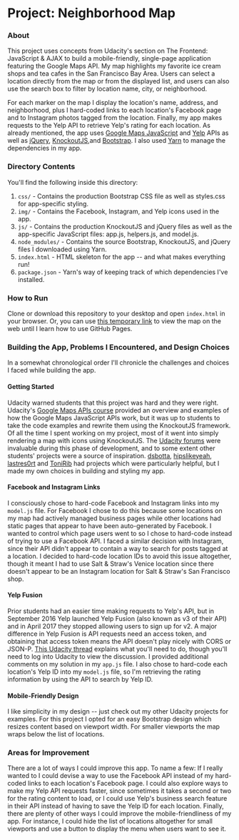 # Project: Neighborhood Map

### About
This project uses concepts from Udacity's section on The Frontend: JavaScript & AJAX to build a mobile-friendly, single-page application featuring the Google Maps API. My map highlights my favorite ice cream shops and tea cafes in the San Francisco Bay Area. Users can select a location directly from the map or from the displayed list, and users can also use the search box to filter by location name, city, or neighborhood.

For each marker on the map I display the location's name, address, and neighborhood, plus I hard-coded links to each location's Facebook page and to Instagram photos tagged from the location. Finally, my app makes requests to the Yelp API to retrieve Yelp's rating for each location. As already mentioned, the app uses [Google Maps JavaScript](https://developers.google.com/maps/documentation/javascript/) and [Yelp](https://www.yelp.com/developers) APIs as well as [jQuery](https://jquery.com/), [KnockoutJS](http://knockoutjs.com/),and [Bootstrap](http://getbootstrap.com/). I also used [Yarn](https://yarnpkg.com/) to manage the dependencies in my app.

### Directory Contents
You'll find the following inside this directory:
1. `css/` - Contains the production Bootstrap CSS file as well as styles.css for app-specific styling.
2. `img/` - Contains the Facebook, Instagram, and Yelp icons used in the app.
3. `js/` - Contains the production KnockoutJS and jQuery files as well as the app-specific JavaScript files: app.js, helpers.js, and model.js.
4. `node_modules/` - Contains the source Bootstrap, KnockoutJS, and jQuery files I downloaded using Yarn.
5. `index.html` - HTML skeleton for the app -- and what makes everything run!
6. `package.json` - Yarn's way of keeping track of which dependencies I've installed.

### How to Run
Clone or download this repository to your desktop and open `index.html` in your browser. Or, you can use [this temporary link](https://cdn.rawgit.com/jasonally/neighborhood-map/f5d27122/dist/index.html) to view the map on the web until I learn how to use GitHub Pages.

### Building the App, Problems I Encountered, and Design Choices
In a somewhat chronological order I'll chronicle the challenges and choices I faced while building the app.

#### Getting Started
Udacity warned students that this project was hard and they were right. Udacity's [Google Maps APIs course](https://www.udacity.com/course/google-maps-apis--ud864) provided an overview and examples of how the Google Maps JavaScript APIs work, but it was up to students to take the code examples and rewrite them using the KnockoutJS framework. Of all the time I spent working on my project, most of it went into simply rendering a map with icons using KnockoutJS. The [Udacity forums](https://discussions.udacity.com/) were invaluable during this phase of development, and to some extent other students' projects were a source of inspiration. [dsbotta](https://github.com/dsbotta/Neighborhood-Map), [hipslikeyeah](https://github.com/hipslikeyeah/udacity-p5-neighborhood-map), [lastres0rt](https://github.com/lastres0rt/udacity-neighborhood-map-project) and [ToniRib](https://github.com/ToniRib/neighborhood-map) had projects which were particularly helpful, but I made my own choices in building and styling my app.

#### Facebook and Instagram Links
I consciously chose to hard-code Facebook and Instagram links into my `model.js` file. For Facebook I chose to do this because some locations on my map had actively managed business pages while other locations had static pages that appear to have been auto-generated by Facebook. I wanted to control which page users went to so I chose to hard-code instead of trying to use a Facebook API. I faced a similar decision with Instagram, since their API didn't appear to contain a way to search for posts tagged at a location. I decided to hard-code location IDs to avoid this issue altogether, though it meant I had to use Salt & Straw's Venice location since there doesn't appear to be an Instagram location for Salt & Straw's San Francisco shop.

#### Yelp Fusion
Prior students had an easier time making requests to Yelp's API, but in September 2016 Yelp launched Yelp Fusion (also known as v3 of their API) and in April 2017 they stopped allowing users to sign up for v2. A major difference in Yelp Fusion is API requests need an access token, and obtaining that access token means the API doesn't play nicely with CORS or JSON-P. [This Udacity thread](https://discussions.udacity.com/t/yelp-v3-implementation/235928/18) explains what you'll need to do, though you'll need to log into Udacity to view the discussion. I provided additional comments on my solution in my `app.js` file. I also chose to hard-code each location's Yelp ID into my `model.js` file, so I'm retrieving the rating information by using the API to search by Yelp ID.

#### Mobile-Friendly Design
I like simplicity in my design -- just check out my other Udacity projects for examples. For this project I opted for an easy Bootstrap design which resizes content based on viewport width. For smaller viewports the map wraps below the list of locations.

### Areas for Improvement
There are a lot of ways I could improve this app. To name a few: If I really wanted to I could devise a way to use the Facebook API instead of my hard-coded links to each location's Facebook page. I could also explore ways to make my Yelp API requests faster, since sometimes it takes a second or two for the rating content to load, or I could use Yelp's business search feature in their API instead of having to save the Yelp ID for each location. Finally, there are plenty of other ways I could improve the mobile-friendliness of my app. For instance, I could hide the list of locations altogether for small viewports and use a button to display the menu when users want to see it.